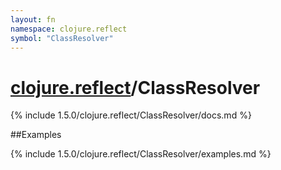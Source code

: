 ```yaml
---
layout: fn
namespace: clojure.reflect
symbol: "ClassResolver"
---
```


# [clojure.reflect](../)/ClassResolver

{% include 1.5.0/clojure.reflect/ClassResolver/docs.md %}

##Examples

{% include 1.5.0/clojure.reflect/ClassResolver/examples.md %}

